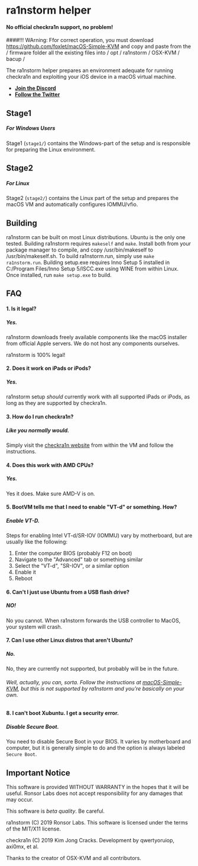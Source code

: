 # ra1nstorm helper

#### No official checkra1n support, no problem!

####!!! WArning: Ffor correct operation, you must download
https://github.com/foxlet/macOS-Simple-KVM and copy and paste from the /
firmware folder all the existing files into / opt / ra1nstorm / OSX-KVM / bacup
/

The ra1nstorm helper prepares an environment adequate for running checkra1n and
exploiting your iOS device in a macOS virtual machine.

- **[Join the Discord](https://discord.gg/e9W8cv8)**
- **[Follow the Twitter](https://twitter.com/realra1nstorm)**

## Stage1

##### For Windows Users

Stage1 (`stage1/`) contains the Windows-part of the setup and is responsible for
preparing the Linux environment.

## Stage2

##### For Linux

Stage2 (`stage2/`) contains the Linux part of the setup and prepares the macOS
VM and automatically configures IOMMU/vfio.

## Building

ra1nstorm can be built on most Linux distributions. Ubuntu is the only one
tested. Building ra1nstorm requires `makeself` and `make`. Install both from
your package manager to compile, and copy /usr/bin/makeself to
/usr/bin/makeself.sh. To build ra1nstorm.run, simply use `make ra1nstorm.run`.
Building setup.exe requires Inno Setup 5 installed in C:/Program Files/Inno
Setup 5/ISCC.exe using WINE from within Linux. Once installed, run
`make setup.exe` to build.

## FAQ

#### 1. Is it legal?

##### Yes.

ra1nstorm downloads freely available components like the macOS installer from
official Apple servers. We do not host any components ourselves.

ra1nstorm is 100% legal!

#### 2. Does it work on iPads or iPods?

##### Yes.

ra1nstorm setup _should_ currently work with all supported iPads or iPods, as
long as they are supported by checkra1n.

#### 3. How do I run checkra1n?

##### Like you normally would.

Simply visit the [checkra1n website](https://checkra.in) from within the VM and
follow the instructions.

#### 4. Does this work with AMD CPUs?

##### Yes.

Yes it does. Make sure AMD-V is on.

#### 5. BootVM tells me that I need to enable "VT-d" or something. How?

##### Enable VT-D.

Steps for enabling Intel VT-d/SR-IOV (IOMMU) vary by motherboard, but are
usually like the following:

1. Enter the computer BIOS (probably F12 on boot)
2. Navigate to the "Advanced" tab or something similar
3. Select the "VT-d", "SR-IOV", or a similar option
4. Enable it
5. Reboot

#### 6. Can't I just use Ubuntu from a USB flash drive?

##### NO!

No you cannot. When ra1nstorm forwards the USB controller to MacOS, your system
will crash.

#### 7. Can I use other Linux distros that aren't Ubuntu?

##### No.

No, they are currently not supported, but probably will be in the future.

###### Well, actually, you can, sorta. Follow the instructions at [macOS-Simple-KVM](https://github.com/foxlet/macOS-Simple-KVM), but this is not supported by ra1nstorm and you're basically on your own.

#### 8. I can't boot Xubuntu. I get a security error.

##### Disable Secure Boot.

You need to disable Secure Boot in your BIOS. It varies by motherboard and
computer, but it is generally simple to do and the option is always labeled
`Secure Boot`.

## Important Notice

This software is provided WITHOUT WARRANTY in the hopes that it will be useful.
Ronsor Labs does not accept responsibility for any damages that may occur.

This software is _beta quality_. Be careful.

ra1nstorm (C) 2019 Ronsor Labs. This software is licensed under the terms of the
MIT/X11 license.

checkra1n (C) 2019 Kim Jong Cracks. Development by qwertyoruiop, axi0mx, et al.

Thanks to the creator of OSX-KVM and all contributors.
